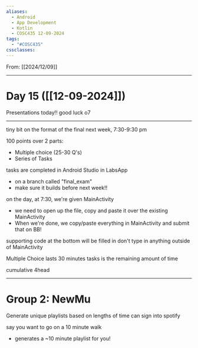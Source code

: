 ```yaml
---
aliases:
  - Android
  - App Development
  - Kotlin
  - COSC435 12-09-2024
tags:
  - "#COSC435"
cssclasses:
---
```

From: [[2024/12/09]]

-------
# Day 15 ([[12-09-2024]])

Presentations today!! good luck o7

-----

tiny bit on the format of the final
next week, 7:30-9:30 pm

100 points over 2 parts:
- Multiple choice (25-30 Q's)
- Series of Tasks

tasks are completed in Android Studio in LabsApp
- on a branch called "final_exam"
- make sure it builds before next week!!

on the day, at 7:30, we're given MainActivity
- we need to open up the file, copy and paste it over the existing MainActivity
- When we're done, we copy/paste everything in MainActivity and submit that on BB!

supporting code at the bottom will be filled in
don't type in anything outside of MainActivity

Multiple Choice lasts 30 minutes
tasks is the remaining amount of time

cumulative 4head

----

# Group 2: NewMu

Generate unique playlists based on lengths of time
can sign into spotify

say you want to go on a 10 minute walk
- generates a ~10 minute playlist for you!